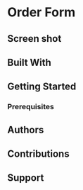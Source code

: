 # Order Form
## Screen shot
## Built With

## Getting Started

### Prerequisites

## Authors

## Contributions

## Support